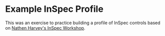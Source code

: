 # Example InSpec Profile

This was an exercise to practice building a profile of InSpec controls based on [Nathen Harvey's InSpec Workshop](https://github.com/chef-training/workshops/tree/master/InSpec).